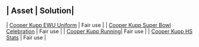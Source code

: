 | Asset | Solution|
-------------------
| [Cooper Kupp EWU Uniform](https://twitter.com/BleacherReport/status/1493058584938119170) | Fair use |
| [Cooper Kupp Super Bowl Celebration](https://www.foxnews.com/sports/rams-cooper-kupp-super-bowl-lvi-mvp) | Fair use |
| [Cooper Kupp Running](https://www.usatoday.com/story/sports/columnist/mike-freeman/2022/02/13/super-bowl-56-mvp-cooper-kupp-once-ignored-dominates-biggest-game/6779922001/)| Fair use |
| [Cooper Kupp HS Stats](https://247sports.com/Player/Cooper-Kupp-92800/high-school-177981/) | Fair use |
